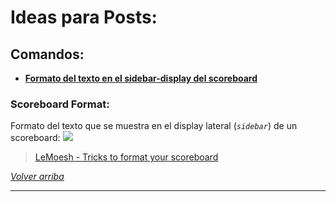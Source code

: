 # Ideas para Posts:  
## Comandos:  

 - [**Formato del texto en el sidebar-display del scoreboard**](#scoreboard-format)

### Scoreboard Format:
Formato del texto que se muestra en el display lateral (*`sidebar`*) de un scoreboard:
![](http://i2.wp.com/i.imgur.com/Lf5PQQ7.png)

> [LeMoesh - Tricks to format your scoreboard](http://moesh.ca/tricks-to-format-your-scoreboard/)

[*Volver arriba*](#ideas-para-posts)


----------
